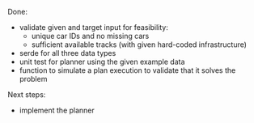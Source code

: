 Done:
- validate given and target input for feasibility:
    * unique car IDs and no missing cars
    * sufficient available tracks (with given hard-coded infrastructure)
- serde for all three data types
- unit test for planner using the given example data
- function to simulate a plan execution to validate that it solves the problem

Next steps:
 - implement the planner


